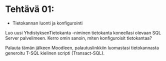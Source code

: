 # Tehtävä 01:

- Tietokannan luonti ja konfigurointi

Luo uusi YhdistyksenTietokanta -niminen tietokanta koneellasi olevaan SQL Server palvelimeen. Kerro omin sanoin, miten konfiguroisit tietokantaa?

Palauta tämän jälkeen Moodleen, palautuslinkkiin luomastasi tietokannasta generoitu T-SQL kielinen scripti (Transact-SQL).
